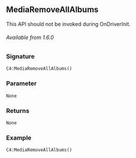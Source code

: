 ## MediaRemoveAllAlbums

This API should not be invoked during OnDriverInit.

###### Available from 1.6.0


### Signature

`C4:MediaRemoveAllAlbums() `


### Parameter

`None`


### Returns

`None`


### Example

`C4:MediaRemoveAllAlbums()`